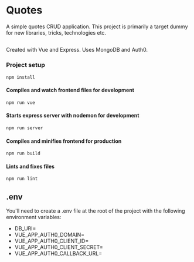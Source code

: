 # Quotes
A simple quotes CRUD application. This project is primarily a target dummy for new libraries, tricks, technologies etc.

##
Created with Vue and Express. Uses MongoDB and Auth0.

### Project setup
```
npm install
```

#### Compiles and watch frontend files for development
```
npm run vue
```

#### Starts express server with nodemon for development
```
npm run server
```

#### Compiles and minifies frontend for production
```
npm run build
```

#### Lints and fixes files
```
npm run lint
```

## .env

You'll need to create a .env file at the root of the project with the following environment variables:
 - DB_URI=
 - VUE_APP_AUTH0_DOMAIN=
 - VUE_APP_AUTH0_CLIENT_ID=
 - VUE_APP_AUTH0_CLIENT_SECRET=
 - VUE_APP_AUTH0_CALLBACK_URL=
 